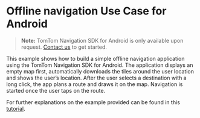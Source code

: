 # Offline navigation Use Case for Android

> **Note:** TomTom Navigation SDK for Android is only available upon
> request. [Contact us](https://developer.tomtom.com/tomtom-sdk-for-android/request-access "Contact us") to get started.

This example shows how to build a simple offline navigation application using the TomTom Navigation SDK for Android.
The application displays an empty map first, automatically downloads the tiles around the user location and shows the
user’s location. After the user selects a destination with a long click, the app plans a route and draws it on the map.
Navigation is started once the user taps on the route.

For further explanations on the example provided can be found in
this [tutorial](https://developer.tomtom.com/navigation/android/build-a-navigation-app/building-an-offline-navigation-app).
